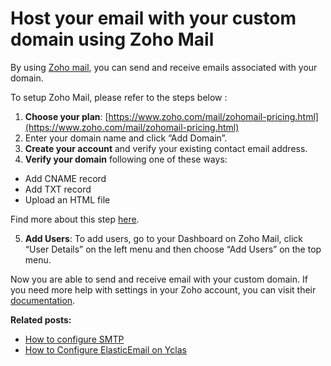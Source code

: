 # Host your email with your custom domain using Zoho Mail

By using  [Zoho mail](https://www.zoho.com/mail/), you can send and receive emails associated with your domain.

To setup Zoho Mail, please refer to the steps below :

1.  **Choose your plan**:  [https://www.zoho.com/mail/zohomail-pricing.html](https://www.zoho.com/mail/zohomail-pricing.html)
2.  Enter your domain name and click “Add Domain”.
3.  **Create your account**  and verify your existing contact email address.
4.  **Verify your domain**  following one of these ways:

-   Add CNAME record
-   Add TXT record
-   Upload an HTML file

Find more about this step  [here](https://www.zoho.com/mail/help/adminconsole/domain-verification.html).

5.  **Add Users**: To add users, go to your Dashboard on Zoho Mail, click “User Details” on the left menu and then choose “Add Users” on the top menu.

Now you are able to send and receive email with your custom domain. If you need more help with settings in your Zoho account, you can visit their  [documentation](https://www.zoho.com/mail/help/).

  
**Related posts:**

-   [How to configure SMTP](Email-settings-SMTP-configuration.md)
-   [How to Configure ElasticEmail on Yclas](Email-settings-elasticemail.md)
